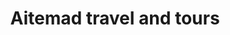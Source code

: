 ---
title: "Aitemad travel and tours"
url: /karachi/aitemad-travel-and-tours/
shop: travel agency
---